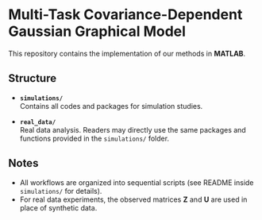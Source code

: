 # Multi-Task Covariance-Dependent Gaussian Graphical Model

This repository contains the implementation of our methods in **MATLAB**.

## Structure

- **`simulations/`**  
  Contains all codes and packages for simulation studies.

- **`real_data/`**  
  Real data analysis. Readers may directly use the same packages and functions provided in the `simulations/` folder.

## Notes

- All workflows are organized into sequential scripts (see README inside `simulations/` for details).  
- For real data experiments, the observed matrices $\mathbf{Z}$ and $\mathbf{U}$ are used in place of synthetic data.  
